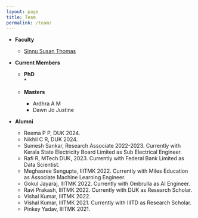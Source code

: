 ```yaml
---
layout: page
title: Team
permalink: /team/
---
```

* **Faculty**
  <br/>
  * [Sinnu Susan Thomas](https://sinnuthomas.github.io/bio/)

* **Current Members**
  <br/>
  * **PhD**
    <br/>
    * 

  * **Masters**
    <br/>
    * Ardhra A M
    * Dawn Jo Justine
    
* **Alumni**
  <br/>
  * Reema P P, DUK 2024.
  * Nikhil C R, DUK 2024.
  * Sumesh Sankar, Research Associate 2022-2023. Currently with Kerala State Electricity Board Limited as Sub Electrical Engineer.
  * Rafi R, MTech DUK, 2023. Currently with Federal Bank Limited as Data Scientist.
  * Meghasree Sengupta, IIITMK 2022. Currently with Miles Education as Associate Machine Learning Engineer.
  * Gokul Jayaraj, IIITMK 2022. Currently with Ombrulla as AI Engineer.
  * Ravi Prakash, IIITMK 2022. Currently with DUK as Research Scholar.
  * Vishal Kumar, IIITMK 2022.
  * Vishal Kumar, IIITMK 2021. Currently with IIITD as Research Scholar.
  * Pinkey Yadav, IIITMK 2021. 
